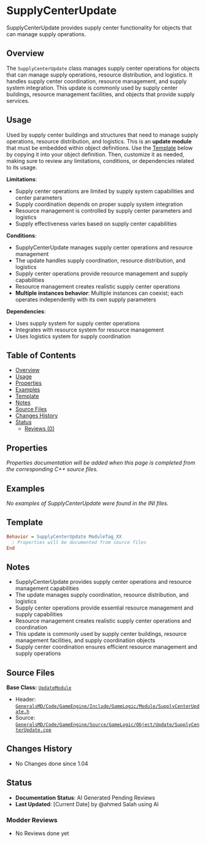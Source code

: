 # SupplyCenterUpdate

SupplyCenterUpdate provides supply center functionality for objects that can manage supply operations.

## Overview

The `SupplyCenterUpdate` class manages supply center operations for objects that can manage supply operations, resource distribution, and logistics. It handles supply center coordination, resource management, and supply system integration. This update is commonly used by supply center buildings, resource management facilities, and objects that provide supply services.

## Usage

Used by supply center buildings and structures that need to manage supply operations, resource distribution, and logistics. This is an **update module** that must be embedded within object definitions. Use the [Template](#template) below by copying it into your object definition. Then, customize it as needed, making sure to review any limitations, conditions, or dependencies related to its usage.

**Limitations**:
- Supply center operations are limited by supply system capabilities and center parameters
- Supply coordination depends on proper supply system integration
- Resource management is controlled by supply center parameters and logistics
- Supply effectiveness varies based on supply center capabilities

**Conditions**:
- SupplyCenterUpdate manages supply center operations and resource management
- The update handles supply coordination, resource distribution, and logistics
- Supply center operations provide resource management and supply capabilities
- Resource management creates realistic supply center operations
- **Multiple instances behavior**: Multiple instances can coexist; each operates independently with its own supply parameters

**Dependencies**:
- Uses supply system for supply center operations
- Integrates with resource system for resource management
- Uses logistics system for supply coordination

## Table of Contents

- [Overview](#overview)
- [Usage](#usage)
- [Properties](#properties)
- [Examples](#examples)
- [Template](#template)
- [Notes](#notes)
- [Source Files](#source-files)
- [Changes History](#changes-history)
- [Status](#status)
  - [Reviews (0)](#modder-reviews)

## Properties

*Properties documentation will be added when this page is completed from the corresponding C++ source files.*

## Examples

*No examples of SupplyCenterUpdate were found in the INI files.*

## Template

```ini
Behavior = SupplyCenterUpdate ModuleTag_XX
  ; Properties will be documented from source files
End
```

## Notes

- SupplyCenterUpdate provides supply center operations and resource management capabilities
- The update manages supply coordination, resource distribution, and logistics
- Supply center operations provide essential resource management and supply capabilities
- Resource management creates realistic supply center operations and coordination
- This update is commonly used by supply center buildings, resource management facilities, and supply coordination objects
- Supply center coordination ensures efficient resource management and supply operations

## Source Files

**Base Class:** [`UpdateModule`](../../GeneralsMD/Code/GameEngine/Include/GameLogic/Module/UpdateModule.h)

- Header: [`GeneralsMD/Code/GameEngine/Include/GameLogic/Module/SupplyCenterUpdate.h`](../../GeneralsMD/Code/GameEngine/Include/GameLogic/Module/SupplyCenterUpdate.h)
- Source: [`GeneralsMD/Code/GameEngine/Source/GameLogic/Object/Update/SupplyCenterUpdate.cpp`](../../GeneralsMD/Code/GameEngine/Source/GameLogic/Object/Update/SupplyCenterUpdate.cpp)

## Changes History

- No Changes done since 1.04

## Status

- **Documentation Status**: AI Generated Pending Reviews 
- **Last Updated**: [Current Date] by @ahmed Salah using AI

### Modder Reviews 
- No Reviews done yet